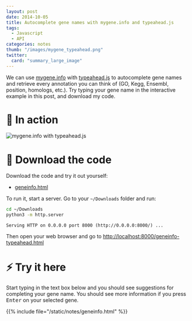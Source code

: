 ```yaml
---
layout: post
date: 2014-10-05
title: Autocomplete gene names with mygene.info and typeahead.js
tags: 
  - Javascript
  - API
categories: notes
thumb: "/images/mygene_typeahead.png"
twitter:
  card: "summary_large_image"
---
```


We can use [mygene.info] with [typeahead.js] to autocomplete gene names and
retrieve every annotation you can think of (GO, Kegg, Ensembl, position,
homologs, etc.). Try typing your gene name in the interactive example in this
post, and download my code.

<!--more-->

[mygene.info]: http://mygene.info/
[typeahead.js]: https://twitter.github.io/typeahead.js/

# :racehorse: In action

<img src="/images/geneinfo-typeahead.gif" alt="mygene.info with typeahead.js" style="max-width:550px"/>

# :floppy_disk: Download the code

Download the code and try it out yourself:

- <a target="_blank" href="/notes/geneinfo.html" download>geneinfo.html</a>

To run it, start a server. Go to your `~/Downloads` folder and run:

```bash
cd ~/Downloads
python3 -m http.server
```
```
Serving HTTP on 0.0.0.0 port 8000 (http://0.0.0.0:8000/) ...
```

Then open your web browser and go to <a target="_blank" href="http://localhost:8000/geneinfo-typeahead.html">http://localhost:8000/geneinfo-typeahead.html</a>

# :zap: Try it here

Start typing in the text box below and you should see suggestions for
completing your gene name. You should see more information if you press
<kbd>Enter</kbd> on your selected gene.

{{% include file="/static/notes/geneinfo.html" %}}

